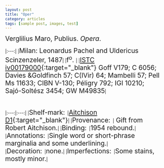```yaml
---
layout: post
title: "Oper"
category: articles
tags: [sample post, images, test]
---
```

<span style="font-size:1.5em;">Verglilius Maro, Publius. *Opera*.</span>

|:---:|
|<span style="font-size:1.5em;">Milan: Leonardus Pachel and Uldericus Scinzenzeler, 1487</span>|
|<span style="font-size:1.5em;">f<sup>o</sup>. </span>|
|<span style="font-size:1.5em;">[ISTC iv00179000](http://istc.bl.uk/search/search.html?operation=record&rsid=371814&q=0){:target="_blank"}&nbsp;Goff V179; C 6056; Davies &Goldfinch 57; C(IVir) 64; Mambelli 57; Pell Ms 11633; CIBN V-130; Péligry 792; IGI 10210; Sajó-Soltész 3454; GW M49835</span>|

&nbsp;

|:---:|:---:|
|<span style="font-size:1.5em;">Shelf-mark:</span>&nbsp;&nbsp;|<span style="font-size:1.5em;">[Aitchison D1](http://catalog.lib.ku.edu/cgi-bin/Pwebrecon.cgi?v1=85&ti=76,85&PID=cfX3u3n9HwbDnCQzLvazV0zwZnL&SEQ=20151208174156&SID=1){:target="_blank"}</span>|
|<span style="font-size:1.5em;">Provenance:</span>&nbsp;&nbsp;|<span style="font-size:1.5em;"> Gift from Robert Aitchison.</span>|
|<span style="font-size:1.5em;">Binding:</span>&nbsp;&nbsp;|<span style="font-size:1.5em;">1954 rebound.</span>|
|<span style="font-size:1.5em;">Annotations:</span>&nbsp;&nbsp;|<span style="font-size:1.5em;">Single word or short-phrase marginalia and some underlining.</span>|
|<span style="font-size:1.5em;">Decoration:</span>&nbsp;&nbsp;|<span style="font-size:1.5em;">none.</span>|
|<span style="font-size:1.5em;">Imperfections:</span>&nbsp;&nbsp;|<span style="font-size:1.5em;">Some stains, mostly minor.</span>|​